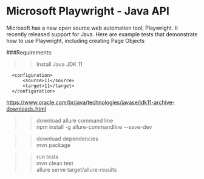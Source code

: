 # Microsoft Playwright - Java API

Microsoft has a new open source web automation tool, Playwright. It recently released support for Java. Here are example tests that demonstrate how to use Playwright, including creating Page Objects  


###Requirements:  
>> Install Java JDK 11  
```  
  <configuration>  
      <source>11</source>  
      <target>11</target>  
  </configuration>  
```  
https://www.oracle.com/br/java/technologies/javase/jdk11-archive-downloads.html  

>> download allure command line  
npm install -g allure-commandline --save-dev  

>> download dependencies  
mvn package  

>> run tests  
mvn clean test  
allure serve target/allure-results  

